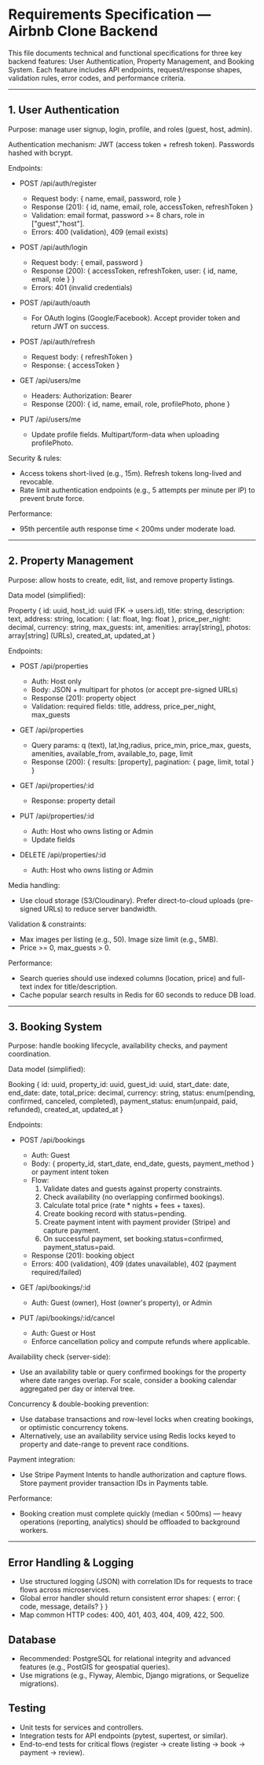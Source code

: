 # Requirements Specification — Airbnb Clone Backend

This file documents technical and functional specifications for three key backend features: User Authentication, Property Management, and Booking System. Each feature includes API endpoints, request/response shapes, validation rules, error codes, and performance criteria.

---

## 1. User Authentication

Purpose: manage user signup, login, profile, and roles (guest, host, admin).

Authentication mechanism: JWT (access token + refresh token). Passwords hashed with bcrypt.

Endpoints:

- POST /api/auth/register

  - Request body: { name, email, password, role }
  - Response (201): { id, name, email, role, accessToken, refreshToken }
  - Validation: email format, password >= 8 chars, role in ["guest","host"].
  - Errors: 400 (validation), 409 (email exists)

- POST /api/auth/login

  - Request body: { email, password }
  - Response (200): { accessToken, refreshToken, user: { id, name, email, role } }
  - Errors: 401 (invalid credentials)

- POST /api/auth/oauth

  - For OAuth logins (Google/Facebook). Accept provider token and return JWT on success.

- POST /api/auth/refresh

  - Request body: { refreshToken }
  - Response: { accessToken }

- GET /api/users/me

  - Headers: Authorization: Bearer <accessToken>
  - Response (200): { id, name, email, role, profilePhoto, phone }

- PUT /api/users/me
  - Update profile fields. Multipart/form-data when uploading profilePhoto.

Security & rules:

- Access tokens short-lived (e.g., 15m). Refresh tokens long-lived and revocable.
- Rate limit authentication endpoints (e.g., 5 attempts per minute per IP) to prevent brute force.

Performance:

- 95th percentile auth response time < 200ms under moderate load.

---

## 2. Property Management

Purpose: allow hosts to create, edit, list, and remove property listings.

Data model (simplified):

Property {
id: uuid,
host_id: uuid (FK -> users.id),
title: string,
description: text,
address: string,
location: { lat: float, lng: float },
price_per_night: decimal,
currency: string,
max_guests: int,
amenities: array[string],
photos: array[string] (URLs),
created_at, updated_at
}

Endpoints:

- POST /api/properties

  - Auth: Host only
  - Body: JSON + multipart for photos (or accept pre-signed URLs)
  - Response (201): property object
  - Validation: required fields: title, address, price_per_night, max_guests

- GET /api/properties

  - Query params: q (text), lat,lng,radius, price_min, price_max, guests, amenities, available_from, available_to, page, limit
  - Response (200): { results: [property], pagination: { page, limit, total } }

- GET /api/properties/:id

  - Response: property detail

- PUT /api/properties/:id

  - Auth: Host who owns listing or Admin
  - Update fields

- DELETE /api/properties/:id
  - Auth: Host who owns listing or Admin

Media handling:

- Use cloud storage (S3/Cloudinary). Prefer direct-to-cloud uploads (pre-signed URLs) to reduce server bandwidth.

Validation & constraints:

- Max images per listing (e.g., 50). Image size limit (e.g., 5MB).
- Price >= 0, max_guests > 0.

Performance:

- Search queries should use indexed columns (location, price) and full-text index for title/description.
- Cache popular search results in Redis for 60 seconds to reduce DB load.

---

## 3. Booking System

Purpose: handle booking lifecycle, availability checks, and payment coordination.

Data model (simplified):

Booking {
id: uuid,
property_id: uuid,
guest_id: uuid,
start_date: date,
end_date: date,
total_price: decimal,
currency: string,
status: enum(pending, confirmed, canceled, completed),
payment_status: enum(unpaid, paid, refunded),
created_at, updated_at
}

Endpoints:

- POST /api/bookings

  - Auth: Guest
  - Body: { property_id, start_date, end_date, guests, payment_method } or payment intent token
  - Flow:
    1. Validate dates and guests against property constraints.
    2. Check availability (no overlapping confirmed bookings).
    3. Calculate total price (rate \* nights + fees + taxes).
    4. Create booking record with status=pending.
    5. Create payment intent with payment provider (Stripe) and capture payment.
    6. On successful payment, set booking.status=confirmed, payment_status=paid.
  - Response (201): booking object
  - Errors: 400 (validation), 409 (dates unavailable), 402 (payment required/failed)

- GET /api/bookings/:id

  - Auth: Guest (owner), Host (owner's property), or Admin

- PUT /api/bookings/:id/cancel
  - Auth: Guest or Host
  - Enforce cancellation policy and compute refunds where applicable.

Availability check (server-side):

- Use an availability table or query confirmed bookings for the property where date ranges overlap. For scale, consider a booking calendar aggregated per day or interval tree.

Concurrency & double-booking prevention:

- Use database transactions and row-level locks when creating bookings, or optimistic concurrency tokens.
- Alternatively, use an availability service using Redis locks keyed to property and date-range to prevent race conditions.

Payment integration:

- Use Stripe Payment Intents to handle authorization and capture flows. Store payment provider transaction IDs in Payments table.

Performance:

- Booking creation must complete quickly (median < 500ms) — heavy operations (reporting, analytics) should be offloaded to background workers.

---

## Error Handling & Logging

- Use structured logging (JSON) with correlation IDs for requests to trace flows across microservices.
- Global error handler should return consistent error shapes: { error: { code, message, details? } }
- Map common HTTP codes: 400, 401, 403, 404, 409, 422, 500.

## Database

- Recommended: PostgreSQL for relational integrity and advanced features (e.g., PostGIS for geospatial queries).
- Use migrations (e.g., Flyway, Alembic, Django migrations, or Sequelize migrations).

## Testing

- Unit tests for services and controllers.
- Integration tests for API endpoints (pytest, supertest, or similar).
- End-to-end tests for critical flows (register -> create listing -> book -> payment -> review).
